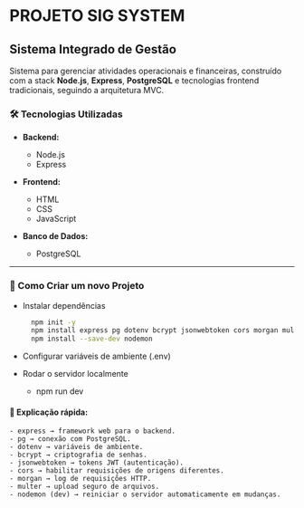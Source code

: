 ﻿# PROJETO SIG SYSTEM
## Sistema Integrado de Gestão

Sistema para gerenciar atividades operacionais e financeiras, construído com a stack **Node.js**, **Express**, **PostgreSQL** e tecnologias frontend tradicionais, seguindo a arquitetura MVC.

### 🛠️ Tecnologias Utilizadas

- **Backend:**
  - Node.js
  - Express
  
- **Frontend:**
  - HTML
  - CSS
  - JavaScript

- **Banco de Dados:**
  - PostgreSQL

---

### 🚀 Como Criar um novo Projeto

- Instalar dependências
  ```bash
    npm init -y
    npm install express pg dotenv bcrypt jsonwebtoken cors morgan multer date-fns express-validator
    npm install --save-dev nodemon
  ```

- Configurar variáveis de ambiente (.env)

- Rodar o servidor localmente
  - npm run dev

#### 🔑 Explicação rápida:
    - express → framework web para o backend.
    - pg → conexão com PostgreSQL.
    - dotenv → variáveis de ambiente.
    - bcrypt → criptografia de senhas.
    - jsonwebtoken → tokens JWT (autenticação).
    - cors → habilitar requisições de origens diferentes.
    - morgan → log de requisições HTTP.
    - multer → upload seguro de arquivos.
    - nodemon (dev) → reiniciar o servidor automaticamente em mudanças.
